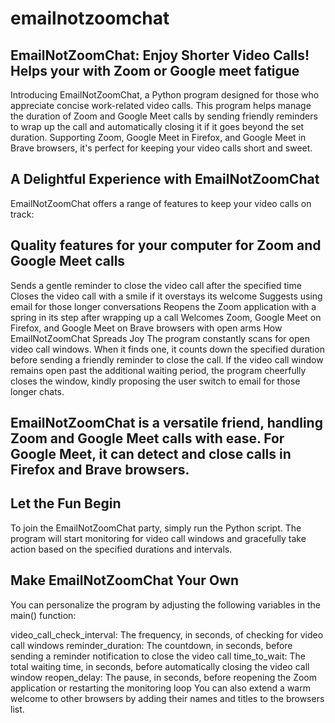 # emailnotzoomchat
## EmailNotZoomChat: Enjoy Shorter Video Calls! Helps your with Zoom or Google meet fatigue
Introducing EmailNotZoomChat, a Python program designed for those who appreciate concise work-related video calls. This program helps manage the duration of Zoom and Google Meet calls by sending friendly reminders to wrap up the call and automatically closing it if it goes beyond the set duration. Supporting Zoom, Google Meet in Firefox, and Google Meet in Brave browsers, it's perfect for keeping your video calls short and sweet.

## A Delightful Experience with EmailNotZoomChat
EmailNotZoomChat offers a range of features to keep your video calls on track:

## Quality features for your computer for Zoom and Google Meet calls
Sends a gentle reminder to close the video call after the specified time
Closes the video call with a smile if it overstays its welcome
Suggests using email for those longer conversations
Reopens the Zoom application with a spring in its step after wrapping up a call
Welcomes Zoom, Google Meet on Firefox, and Google Meet on Brave browsers with open arms
How EmailNotZoomChat Spreads Joy
The program constantly scans for open video call windows. When it finds one, it counts down the specified duration before sending a friendly reminder to close the call. If the video call window remains open past the additional waiting period, the program cheerfully closes the window, kindly proposing the user switch to email for those longer chats.

## EmailNotZoomChat is a versatile friend, handling Zoom and Google Meet calls with ease. For Google Meet, it can detect and close calls in Firefox and Brave browsers.

## Let the Fun Begin
To join the EmailNotZoomChat party, simply run the Python script. The program will start monitoring for video call windows and gracefully take action based on the specified durations and intervals.

## Make EmailNotZoomChat Your Own
You can personalize the program by adjusting the following variables in the main() function:

video_call_check_interval: The frequency, in seconds, of checking for video call windows
reminder_duration: The countdown, in seconds, before sending a reminder notification to close the video call
time_to_wait: The total waiting time, in seconds, before automatically closing the video call window
reopen_delay: The pause, in seconds, before reopening the Zoom application or restarting the monitoring loop
You can also extend a warm welcome to other browsers by adding their names and titles to the browsers list.
